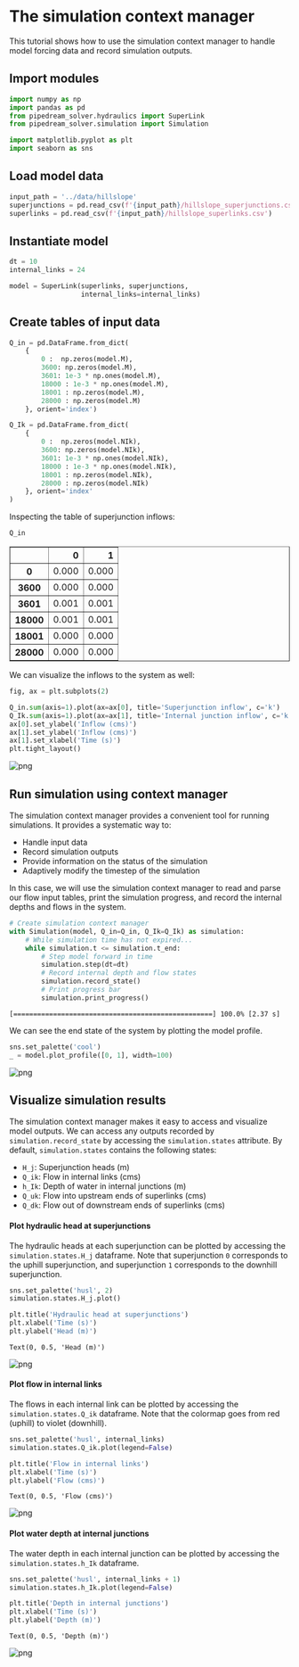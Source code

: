 # The simulation context manager

This tutorial shows how to use the simulation context manager to handle model forcing data and record simulation outputs.

## Import modules


```python
import numpy as np
import pandas as pd
from pipedream_solver.hydraulics import SuperLink
from pipedream_solver.simulation import Simulation

import matplotlib.pyplot as plt
import seaborn as sns
```

## Load model data


```python
input_path = '../data/hillslope'
superjunctions = pd.read_csv(f'{input_path}/hillslope_superjunctions.csv')
superlinks = pd.read_csv(f'{input_path}/hillslope_superlinks.csv')
```

## Instantiate model


```python
dt = 10
internal_links = 24

model = SuperLink(superlinks, superjunctions, 
                  internal_links=internal_links)
```

## Create tables of input data


```python
Q_in = pd.DataFrame.from_dict(
    {
        0 :  np.zeros(model.M),
        3600: np.zeros(model.M),
        3601: 1e-3 * np.ones(model.M),
        18000 : 1e-3 * np.ones(model.M),
        18001 : np.zeros(model.M),
        28000 : np.zeros(model.M)
    }, orient='index')

Q_Ik = pd.DataFrame.from_dict(
    {
        0 :  np.zeros(model.NIk),
        3600: np.zeros(model.NIk),
        3601: 1e-3 * np.ones(model.NIk),
        18000 : 1e-3 * np.ones(model.NIk),
        18001 : np.zeros(model.NIk),
        28000 : np.zeros(model.NIk)
    }, orient='index'
)
```

Inspecting the table of superjunction inflows:


```python
Q_in
```




<div>
<style scoped>
    .dataframe tbody tr th:only-of-type {
        vertical-align: middle;
    }

    .dataframe tbody tr th {
        vertical-align: top;
    }

    .dataframe thead th {
        text-align: right;
    }
</style>
<table border="1" class="dataframe">
  <thead>
    <tr style="text-align: right;">
      <th></th>
      <th>0</th>
      <th>1</th>
    </tr>
  </thead>
  <tbody>
    <tr>
      <th>0</th>
      <td>0.000</td>
      <td>0.000</td>
    </tr>
    <tr>
      <th>3600</th>
      <td>0.000</td>
      <td>0.000</td>
    </tr>
    <tr>
      <th>3601</th>
      <td>0.001</td>
      <td>0.001</td>
    </tr>
    <tr>
      <th>18000</th>
      <td>0.001</td>
      <td>0.001</td>
    </tr>
    <tr>
      <th>18001</th>
      <td>0.000</td>
      <td>0.000</td>
    </tr>
    <tr>
      <th>28000</th>
      <td>0.000</td>
      <td>0.000</td>
    </tr>
  </tbody>
</table>
</div>



We can visualize the inflows to the system as well:


```python
fig, ax = plt.subplots(2)

Q_in.sum(axis=1).plot(ax=ax[0], title='Superjunction inflow', c='k')
Q_Ik.sum(axis=1).plot(ax=ax[1], title='Internal junction inflow', c='k')
ax[0].set_ylabel('Inflow (cms)')
ax[1].set_ylabel('Inflow (cms)')
ax[1].set_xlabel('Time (s)')
plt.tight_layout()
```


![png](https://pipedream-solver.s3.us-east-2.amazonaws.com/img/simulation-context/simulation-context-4.png)


## Run simulation using context manager

The simulation context manager provides a convenient tool for running simulations. It provides a systematic way to:

- Handle input data
- Record simulation outputs
- Provide information on the status of the simulation
- Adaptively modify the timestep of the simulation

In this case, we will use the simulation context manager to read and parse our flow input tables, print the simulation progress, and record the internal depths and flows in the system.


```python
# Create simulation context manager
with Simulation(model, Q_in=Q_in, Q_Ik=Q_Ik) as simulation:
    # While simulation time has not expired...
    while simulation.t <= simulation.t_end:
        # Step model forward in time
        simulation.step(dt=dt)
        # Record internal depth and flow states
        simulation.record_state()
        # Print progress bar
        simulation.print_progress()
```

    [==================================================] 100.0% [2.37 s]

We can see the end state of the system by plotting the model profile.


```python
sns.set_palette('cool')
_ = model.plot_profile([0, 1], width=100)
```


![png](https://pipedream-solver.s3.us-east-2.amazonaws.com/img/simulation-context/simulation-context-0.png)


## Visualize simulation results

The simulation context manager makes it easy to access and visualize model outputs. We can access any outputs recorded by `simulation.record_state` by accessing the `simulation.states` attribute. By default, `simulation.states` contains the following states:

- `H_j`: Superjunction heads (m)
- `Q_ik`: Flow in internal links (cms)
- `h_Ik`: Depth of water in internal junctions (m)
- `Q_uk`: Flow into upstream ends of superlinks (cms)
- `Q_dk`: Flow out of downstream ends of superlinks (cms)

#### Plot hydraulic head at superjunctions

The hydraulic heads at each superjunction can be plotted by accessing the `simulation.states.H_j` dataframe. Note that superjunction `0` corresponds to the uphill superjunction, and superjunction `1` corresponds to the downhill superjunction.


```python
sns.set_palette('husl', 2)
simulation.states.H_j.plot()

plt.title('Hydraulic head at superjunctions')
plt.xlabel('Time (s)')
plt.ylabel('Head (m)')
```




    Text(0, 0.5, 'Head (m)')




![png](https://pipedream-solver.s3.us-east-2.amazonaws.com/img/simulation-context/simulation-context-1.png)


#### Plot flow in internal links

The flows in each internal link can be plotted by accessing the `simulation.states.Q_ik` dataframe. Note that the colormap goes from red (uphill) to violet (downhill).


```python
sns.set_palette('husl', internal_links)
simulation.states.Q_ik.plot(legend=False)

plt.title('Flow in internal links')
plt.xlabel('Time (s)')
plt.ylabel('Flow (cms)')
```




    Text(0, 0.5, 'Flow (cms)')




![png](https://pipedream-solver.s3.us-east-2.amazonaws.com/img/simulation-context/simulation-context-2.png)


#### Plot water depth at internal junctions

The water depth in each internal junction can be plotted by accessing the `simulation.states.h_Ik` dataframe.


```python
sns.set_palette('husl', internal_links + 1)
simulation.states.h_Ik.plot(legend=False)

plt.title('Depth in internal junctions')
plt.xlabel('Time (s)')
plt.ylabel('Depth (m)')
```




    Text(0, 0.5, 'Depth (m)')




![png](https://pipedream-solver.s3.us-east-2.amazonaws.com/img/simulation-context/simulation-context-3.png)


